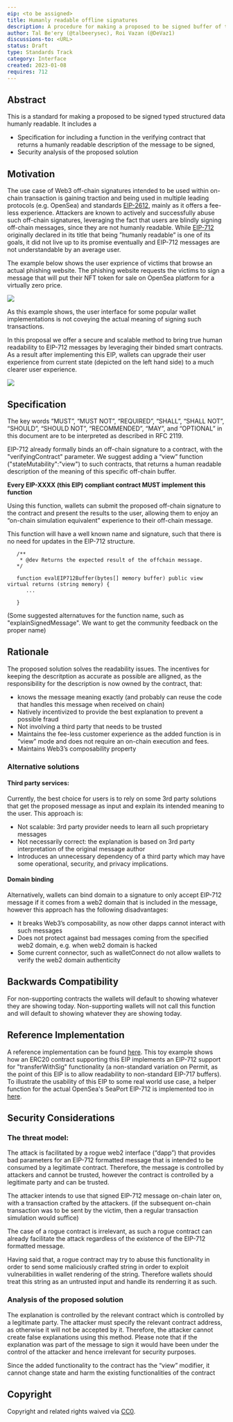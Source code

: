 ```yaml
---
eip: <to be assigned>
title: Humanly readable offline signatures
description: A procedure for making a proposed to be signed buffer of typed structured data humanly readable.
author: Tal Be'ery (@talbeerysec), Roi Vazan (@DeVaz1)
discussions-to: <URL>
status: Draft
type: Standards Track
category: Interface
created: 2023-01-08
requires: 712
---
```


## Abstract

This is a standard for making a proposed to be signed typed structured data humanly readable. It includes a

- Specification for including a function in the verifying contract that returns a humanly readable description of the message to be signed,
- Security analysis of the proposed solution

## Motivation

The use case of Web3 off-chain signatures intended to be used within on-chain transaction is gaining traction and being used in multiple leading protocols (e.g. OpenSea) and standards [EIP-2612](https://eips.ethereum.org/EIPS/eip-2612), mainly as it offers a fee-less experience.
Attackers are known to actively and successfully abuse such off-chain signatures, leveraging the fact that users are blindly signing off-chain messages, since they are not humanly readable.
While [EIP-712](https://eips.ethereum.org/EIPS/eip-712) originally declared in its title that being ”humanly readable” is one of its goals, it did not live up to its promise eventually and EIP-712 messages are not understandable by an average user.

The example below shows the user exprience of victims that browse an actual phishing website. The phishing website requests the victims to sign a message that will put their NFT token for sale on OpenSea platform for a virtually zero price. 

![](https://github.com/ZenGo-X/signature-simulation/blob/main/media/MiceyMask.gif)

As this example shows, the user interface for some popular wallet implementations is not coveying the actual meaning of signing such transactions.

In this proposal we offer a secure and scalable method to bring true human readability to EIP-712 messages by leveraging their binded smart contracts. As a result after implementing this EIP, wallets can upgrade their user experience from current state (depicted on the left hand side) to a much clearer user experience.
   
![](https://github.com/ZenGo-X/signature-simulation/blob/main/media/Offline%20signature%20EIP%20before%20and%20after.png)
   


## Specification

The key words “MUST”, “MUST NOT”, “REQUIRED”, “SHALL”, “SHALL NOT”, “SHOULD”, “SHOULD NOT”, “RECOMMENDED”, “MAY”, and “OPTIONAL” in this document are to be interpreted as described in RFC 2119.

EIP-712 already formally binds an off-chain signature to a contract, with the "verifyingContract" parameter. We suggest adding a “view” function ("stateMutability":"view") to such contracts, that returns a human readable description of the meaning of this specific off-chain buffer.

**Every EIP-XXXX (this EIP) compliant contract MUST implement this function**

Using this function, wallets can submit the proposed off-chain signature to the contract and present the results to the user, allowing them to enjoy an “on-chain simulation equivalent” experience to their off-chain message.

This function will have a well known name and signature, such that there is no need for updates in the EIP-712 structure.

```
   /**
    * @dev Returns the expected result of the offchain message.
   */

   function evalEIP712Buffer(bytes[] memory buffer) public view virtual returns (string memory) {
      ...

   }
```

(Some suggested alternatuves for the function name, such as "explainSignedMessage". We want to get the community feedback on the proper name)

## Rationale

The proposed solution solves the readability issues. The incentives for keeping the descritption as accurate as possible are alligned, as the responsibility for the description is now owned by the contract, that:

- knows the message meaning exactly (and probably can reuse the code that handles this message when received on chain)
- Natively incentivized to provide the best explanation to prevent a possible fraud
- Not involving a third party that needs to be trusted
- Maintains the fee-less customer experience as the added function is in “view” mode and does not require an on-chain execution and fees.
- Maintains Web3’s composability property

### Alternative solutions

#### Third party services:

Currently, the best choice for users is to rely on some 3rd party solutions that get the proposed message as input and explain its intended meaning to the user. This approach is:

- Not scalable: 3rd party provider needs to learn all such proprietary messages
- Not necessarily correct: the explanation is based on 3rd party interpretation of the original message author
- Introduces an unnecessary dependency of a third party which may have some operational, security, and privacy implications.

#### Domain binding

Alternatively, wallets can bind domain to a signature to only accept EIP-712 message if it comes from a web2 domain that is included in the message, however this approach has the following disadvantages:

- It breaks Web3’s composability, as now other dapps cannot interact with such messages
- Does not protect against bad messages coming from the specified web2 domain, e.g. when web2 domain is hacked
- Some current connector, such as walletConnect do not allow wallets to verify the web2 domain authenticity

## Backwards Compatibility

For non-supporting contracts the wallets will default to showing whatever they are showing today.
Non-supporting wallets will not call this function and will default to showing whatever they are showing today.


## Reference Implementation

A reference implementation can be found [here](https://github.com/ZenGo-X/signature-simulation/blob/main/implementation/src/MyToken/MyToken.sol).
This toy example shows how an ERC20 contract supporting this EIP implements an EIP-712 support for "transferWithSig" functionality (a non-standard variation on Permit, as the point of this EIP is to allow readability to non-standard EIP-717 buffers).
To illustrate the usability of this EIP to some real world use case, a helper function for the actual OpenSea's SeaPort EIP-712 is implemented too in [here](https://github.com/ZenGo-X/signature-simulation/blob/main/implementation/src/SeaPort/SeaPort712Parser.sol).

## Security Considerations

### The threat model:

The attack is facilitated by a rogue web2 interface (“dapp”) that provides bad parameters for an EIP-712 formatted message that is intended to be consumed by a legitimate contract. Therefore, the message is controlled by attackers and cannot be trusted, however the contract is controlled by a legitimate party and can be trusted.

The attacker intends to use that signed EIP-712 message on-chain later on, with a transaction crafted by the attackers. (if the subsequent on-chain transaction was to be sent by the victim, then a regular transaction simulation would suffice)

The case of a rogue contract is irrelevant, as such a rogue contract can already facilitate the attack regardless of the existence of the EIP-712 formatted message.

Having said that, a rogue contract may try to abuse this functionality in order to send some maliciously crafted string in order to exploit vulnerabilities in wallet rendering of the string. Therefore wallets should treat this string as an untrusted input and handle its renderring it as such.

### Analysis of the proposed solution

The explanation is controlled by the relevant contract which is controlled by a legitimate party. The attacker must specify the relevant contract address, as otherwise it will not be accepted by it. Therefore, the attacker cannot create false explanations using this method.
Please note that if the explanation was part of the message to sign it would have been under the control of the attacker and hence irrelevant for security purposes.

Since the added functionality to the contract has the “view” modifier, it cannot change state and harm the existing functionalities of the contract

## Copyright

Copyright and related rights waived via [CC0](../LICENSE.md).
